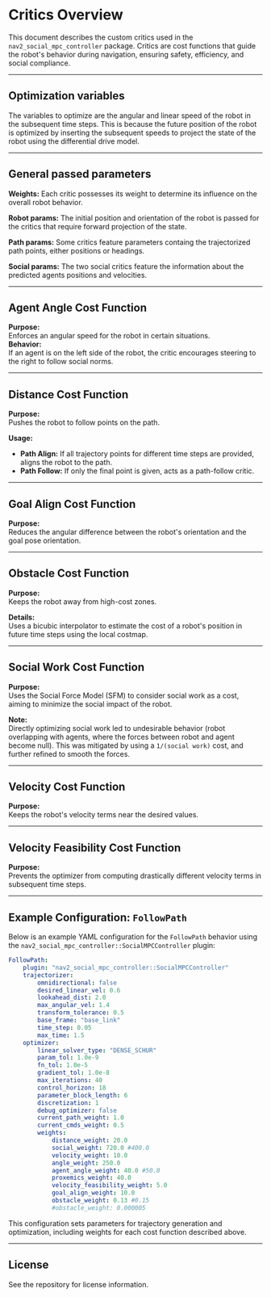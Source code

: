 # Critics Overview

This document describes the custom critics used in the `nav2_social_mpc_controller` package. Critics are cost functions that guide the robot's behavior during navigation, ensuring safety, efficiency, and social compliance.

---
## Optimization variables

The variables to optimize are the angular and linear speed of the robot in the subsequent time steps.
This is because the future position of the robot is optimized by inserting the subsequent speeds to project the state of the robot 
using the differential drive model.

---

## General passed parameters

**Weights:**
Each critic possesses its weight to determine its influence on the overall robot behavior.

**Robot params:**
The initial position and orientation of the robot is passed for the critics that require forward projection of the state.

**Path params:**
Some critics feature parameters containg the trajectorized path points, either positions or headings.

**Social params:**
The two social critics feature the information about the predicted agents positions and velocities.

---

## Agent Angle Cost Function

**Purpose:**  
Enforces an angular speed for the robot in certain situations.  
**Behavior:**  
If an agent is on the left side of the robot, the critic encourages steering to the right to follow social norms.

---

## Distance Cost Function

**Purpose:**  
Pushes the robot to follow points on the path.

**Usage:**  
- **Path Align:** If all trajectory points for different time steps are provided, aligns the robot to the path.
- **Path Follow:** If only the final point is given, acts as a path-follow critic.

---

## Goal Align Cost Function

**Purpose:**  
Reduces the angular difference between the robot's orientation and the goal pose orientation.

---

## Obstacle Cost Function

**Purpose:**  
Keeps the robot away from high-cost zones.

**Details:**  
Uses a bicubic interpolator to estimate the cost of a robot's position in future time steps using the local costmap.

---

## Social Work Cost Function

**Purpose:**  
Uses the Social Force Model (SFM) to consider social work as a cost, aiming to minimize the social impact of the robot.

**Note:**  
Directly optimizing social work led to undesirable behavior (robot overlapping with agents, where the forces between robot and agent become null). This was mitigated by using a `1/(social work)` cost, and further refined to smooth the forces.

---

## Velocity Cost Function

**Purpose:**  
Keeps the robot's velocity terms near the desired values.

---

## Velocity Feasibility Cost Function

**Purpose:**  
Prevents the optimizer from computing drastically different velocity terms in subsequent time steps.

---
## Example Configuration: `FollowPath`

Below is an example YAML configuration for the `FollowPath` behavior using the `nav2_social_mpc_controller::SocialMPCController` plugin:

```yaml
FollowPath:
    plugin: "nav2_social_mpc_controller::SocialMPCController"
    trajectorizer:
        omnidirectional: false
        desired_linear_vel: 0.6
        lookahead_dist: 2.0
        max_angular_vel: 1.4
        transform_tolerance: 0.5
        base_frame: "base_link"
        time_step: 0.05
        max_time: 1.5
    optimizer:
        linear_solver_type: "DENSE_SCHUR"
        param_tol: 1.0e-9
        fn_tol: 1.0e-5
        gradient_tol: 1.0e-8
        max_iterations: 40
        control_horizon: 18
        parameter_block_length: 6
        discretization: 1
        debug_optimizer: false
        current_path_weight: 1.0
        current_cmds_weight: 0.5
        weights:
            distance_weight: 20.0
            social_weight: 720.0 #400.0
            velocity_weight: 10.0
            angle_weight: 250.0
            agent_angle_weight: 40.0 #50.0
            proxemics_weight: 40.0
            velocity_feasibility_weight: 5.0
            goal_align_weight: 10.0
            obstacle_weight: 0.13 #0.15
            #obstacle_weight: 0.000005
```

This configuration sets parameters for trajectory generation and optimization, including weights for each cost function described above.

---


## License

See the repository for license information.
